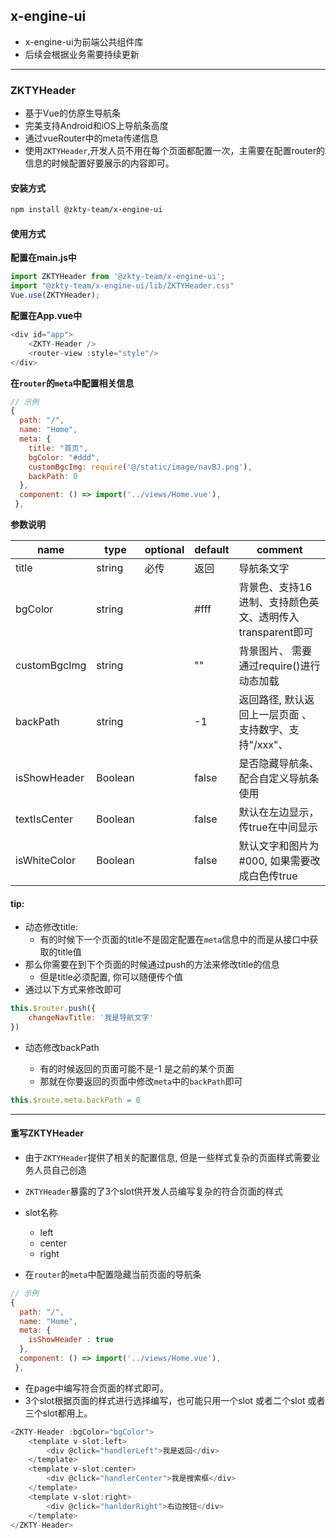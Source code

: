 ## x-engine-ui

- x-engine-ui为前端公共组件库
- 后续会根据业务需要持续更新

---

### ZKTYHeader

- 基于Vue的仿原生导航条
- 完美支持Android和iOS上导航条高度
- 通过vueRouter中的meta传递信息
- 使用`ZKTYHeader`,开发人员不用在每个页面都配置一次，主需要在配置router的信息的时候配置好要展示的内容即可。

#### 安装方式

```bash
npm install @zkty-team/x-engine-ui
```

#### 使用方式

**配置在main.js中**

```javascript
import ZKTYHeader from '@zkty-team/x-engine-ui';
import "@zkty-team/x-engine-ui/lib/ZKTYHeader.css"
Vue.use(ZKTYHeader);
```

**配置在App.vue中**

```javascript
<div id="app">
	<ZKTY-Header />
	<router-view :style="style"/>
</div>
```

**在`router`的`meta`中配置相关信息**

```javascript
// 示例
{
  path: "/",
  name: "Home",
  meta: { 
    title: "首页",
    bgColor: "#ddd",
    customBgcImg: require('@/static/image/navBJ.png'),
    backPath: 0
  },
  component: () => import('../views/Home.vue'),
 },	
```

**参数说明**

| name         | type    | optional | default | comment                                                   |
| ------------ | ------- | -------- | ------- | --------------------------------------------------------- |
| title        | string  | 必传     | 返回    | 导航条文字                                                |
| bgColor      | string  |          | #fff    | 背景色、支持16进制、支持颜色英文、透明传入transparent即可 |
| customBgcImg | string  |          | ""      | 背景图片、 需要通过require()进行动态加载                  |
| backPath     | string  |          | -1      | 返回路径, 默认返回上一层页面 、支持数字、支持"/xxx"、     |
| isShowHeader | Boolean |          | false   | 是否隐藏导航条、 配合自定义导航条使用                     |
| textIsCenter | Boolean |          | false   | 默认在左边显示，传true在中间显示                          |
| isWhiteColor | Boolean |          | false   | 默认文字和图片为#000, 如果需要改成白色传true              |



#### tip:

- 动态修改title: 
    - 有的时候下一个页面的title不是固定配置在`meta`信息中的而是从接口中获取的title值
- 那么你需要在到下个页面的时候通过push的方法来修改title的信息
    - 但是title必须配置, 你可以随便传个值
- 通过以下方式来修改即可

```js
this.$router.push({
	changeNavTitle: '我是导航文字'
})
```

- 动态修改backPath

    - 有的时候返回的页面可能不是-1 是之前的某个页面
    - 那就在你要返回的页面中修改`meta`中的`backPath`即可

```js
this.$route.meta.backPath = 0	
```

---



#### 重写ZKTYHeader

- 由于`ZKTYHeader`提供了相关的配置信息, 但是一些样式复杂的页面样式需要业务人员自己创造
- `ZKTYHeader`暴露的了3个slot供开发人员编写复杂的符合页面的样式
- slot名称
    - left
    - center
    - right



- 在`router`的`meta`中配置隐藏当前页面的导航条

```javascript
// 示例
{
  path: "/",
  name: "Home",
  meta: { 
    isShowHeader : true
  },
  component: () => import('../views/Home.vue'),
 },    	
```

- 在page中编写符合页面的样式即可。
- 3个slot根据页面的样式进行选择编写，也可能只用一个slot 或者二个slot 或者三个slot都用上。

```javascript
<ZKTY-Header :bgColor="bgColor">
	<template v-slot:left>
		<div @click="handlerLeft">我是返回</div>
	</template>
	<template v-slot:center>
		<div @click="handlerCenter">我是搜索框</div>
	</template>
	<template v-slot:right>
		<div @click="hanlderRight">右边按钮</div>
	</template>
</ZKTY-Header>
```


